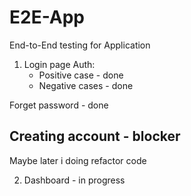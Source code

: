 # E2E-App
End-to-End testing for Application

1. Login page
   Auth:
   - Positive case - done
   - Negative cases - done
 
 Forget password - done
 
 Creating account - blocker
 -------
 Maybe later i doing refactor code
 
 2. Dashboard - in progress